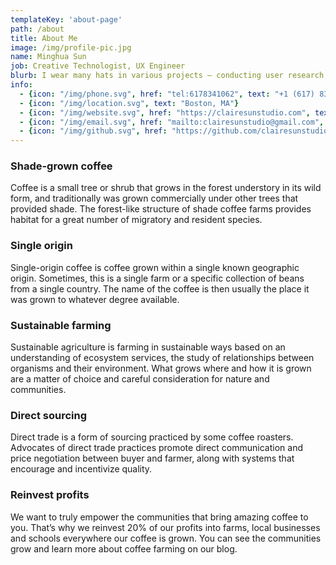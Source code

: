 ```yaml
---
templateKey: 'about-page'
path: /about
title: About Me
image: /img/profile-pic.jpg
name: Minghua Sun
job: Creative Technologist, UX Engineer
blurb: I wear many hats in various projects — conducting user research, translating requirements into wireframes, writing and reviewing code, creating data visualizations and venturing into data analytics. I&apos;m the Product Owner of the Commonwealth Design System and I sometimes PM technical projects.
info:
  - {icon: "/img/phone.svg", href: "tel:6178341062", text: "+1 (617) 834-1062"}
  - {icon: "/img/location.svg", text: "Boston, MA"}
  - {icon: "/img/website.svg", href: "https://clairesunstudio.com", text: "clairesunstudio.com"}
  - {icon: "/img/email.svg", href: "mailto:clairesunstudio@gmail.com", text: "clairesunstudio@gmail.com"}
  - {icon: "/img/github.svg", href: "https://github.com/clairesunstudio", text: "@clairesunstudio"}
---
```

### Shade-grown coffee
Coffee is a small tree or shrub that grows in the forest understory in its wild form, and traditionally was grown commercially under other trees that provided shade. The forest-like structure of shade coffee farms provides habitat for a great number of migratory and resident species.

### Single origin
Single-origin coffee is coffee grown within a single known geographic origin. Sometimes, this is a single farm or a specific collection of beans from a single country. The name of the coffee is then usually the place it was grown to whatever degree available.

### Sustainable farming
Sustainable agriculture is farming in sustainable ways based on an understanding of ecosystem services, the study of relationships between organisms and their environment. What grows where and how it is grown are a matter of choice and careful consideration for nature and communities.

### Direct sourcing
Direct trade is a form of sourcing practiced by some coffee roasters. Advocates of direct trade practices promote direct communication and price negotiation between buyer and farmer, along with systems that encourage and incentivize quality.

### Reinvest profits
We want to truly empower the communities that bring amazing coffee to you. That’s why we reinvest 20% of our profits into farms, local businesses and schools everywhere our coffee is grown. You can see the communities grow and learn more about coffee farming on our blog.
